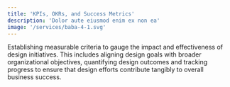 ```yaml
---
title: 'KPIs, OKRs, and Success Metrics'
description: 'Dolor aute eiusmod enim ex non ea'
image: '/services/baba-4-1.svg'
---
```


Establishing measurable criteria to gauge the impact and effectiveness of design initiatives. This includes aligning design goals with broader organizational objectives, quantifying design outcomes and tracking progress to ensure that design efforts contribute tangibly to overall business success.